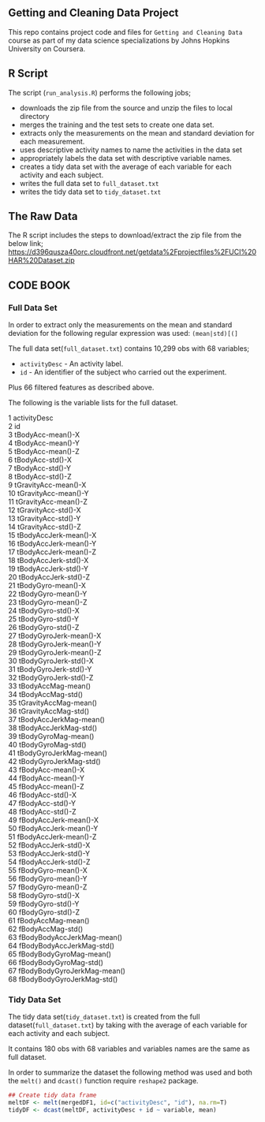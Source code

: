## Getting and Cleaning Data Project

This repo contains project code and files for `Getting and Cleaning Data` 
course as part of my data science specializations by Johns Hopkins University on Coursera.

## R Script

The script (`run_analysis.R`) performs the following jobs;

- downloads the zip file from the source and unzip the files to local directory
- merges the training and the test sets to create one data set.
- extracts only the measurements on the mean and standard deviation for each measurement. 
- uses descriptive activity names to name the activities in the data set
- appropriately labels the data set with descriptive variable names. 
- creates a tidy data set with the average of each variable for each activity and each subject. 
- writes the full data set to `full_dataset.txt`
- writes the tidy data set to `tidy_dataset.txt`

## The Raw Data
The R script includes the steps to download/extract the zip file from the below link;
<https://d396qusza40orc.cloudfront.net/getdata%2Fprojectfiles%2FUCI%20HAR%20Dataset.zip>


## CODE BOOK

### Full Data Set

In order to extract only the measurements on the mean and standard deviation for 
the following regular expression was used: `(mean|std)[(]` 

The full data set(`full_dataset.txt`) contains  10,299 obs with 68 variables;

- `activityDesc` - An activity label.
- `id` - An identifier of the subject who carried out the experiment.
 
Plus 66 filtered features as described above.

The following is the variable lists for the full dataset.

1    activityDesc  
2	id  
3	tBodyAcc-mean()-X  
4	tBodyAcc-mean()-Y  
5	tBodyAcc-mean()-Z  
6	tBodyAcc-std()-X  
7	tBodyAcc-std()-Y  
8	tBodyAcc-std()-Z  
9	tGravityAcc-mean()-X  
10	tGravityAcc-mean()-Y  
11	tGravityAcc-mean()-Z  
12	tGravityAcc-std()-X  
13	tGravityAcc-std()-Y  
14	tGravityAcc-std()-Z  
15	tBodyAccJerk-mean()-X  
16	tBodyAccJerk-mean()-Y  
17	tBodyAccJerk-mean()-Z  
18	tBodyAccJerk-std()-X  
19	tBodyAccJerk-std()-Y  
20	tBodyAccJerk-std()-Z  
21	tBodyGyro-mean()-X  
22	tBodyGyro-mean()-Y  
23	tBodyGyro-mean()-Z  
24	tBodyGyro-std()-X  
25	tBodyGyro-std()-Y  
26	tBodyGyro-std()-Z  
27	tBodyGyroJerk-mean()-X  
28	tBodyGyroJerk-mean()-Y  
29	tBodyGyroJerk-mean()-Z  
30	tBodyGyroJerk-std()-X  
31	tBodyGyroJerk-std()-Y  
32	tBodyGyroJerk-std()-Z  
33	tBodyAccMag-mean()  
34	tBodyAccMag-std()  
35	tGravityAccMag-mean()  
36	tGravityAccMag-std()  
37	tBodyAccJerkMag-mean()  
38	tBodyAccJerkMag-std()  
39	tBodyGyroMag-mean()  
40	tBodyGyroMag-std()  
41	tBodyGyroJerkMag-mean()  
42	tBodyGyroJerkMag-std()  
43	fBodyAcc-mean()-X  
44	fBodyAcc-mean()-Y  
45	fBodyAcc-mean()-Z  
46	fBodyAcc-std()-X  
47	fBodyAcc-std()-Y  
48	fBodyAcc-std()-Z  
49	fBodyAccJerk-mean()-X  
50	fBodyAccJerk-mean()-Y  
51	fBodyAccJerk-mean()-Z  
52	fBodyAccJerk-std()-X  
53	fBodyAccJerk-std()-Y  
54	fBodyAccJerk-std()-Z  
55	fBodyGyro-mean()-X  
56	fBodyGyro-mean()-Y  
57	fBodyGyro-mean()-Z  
58	fBodyGyro-std()-X  
59	fBodyGyro-std()-Y  
60	fBodyGyro-std()-Z  
61	fBodyAccMag-mean()  
62	fBodyAccMag-std()  
63	fBodyBodyAccJerkMag-mean()  
64	fBodyBodyAccJerkMag-std()  
65	fBodyBodyGyroMag-mean()  
66	fBodyBodyGyroMag-std()  
67	fBodyBodyGyroJerkMag-mean()  
68	fBodyBodyGyroJerkMag-std()  
  
  
### Tidy Data Set
 
The tidy data set(`tidy_dataset.txt`) is created from the full dataset(`full_dataset.txt`)
by taking with the average of each variable for each activity and each subject.

It contains 180 obs with 68 variables and variables names are the same as full dataset.

In order to summarize the dataset the following method was used and both the `melt()` and `dcast()`
function require `reshape2` package.

```r
## Create tidy data frame  
meltDF <- melt(mergedDF1, id=c("activityDesc", "id"), na.rm=T)
tidyDF <- dcast(meltDF, activityDesc + id ~ variable, mean)
```


